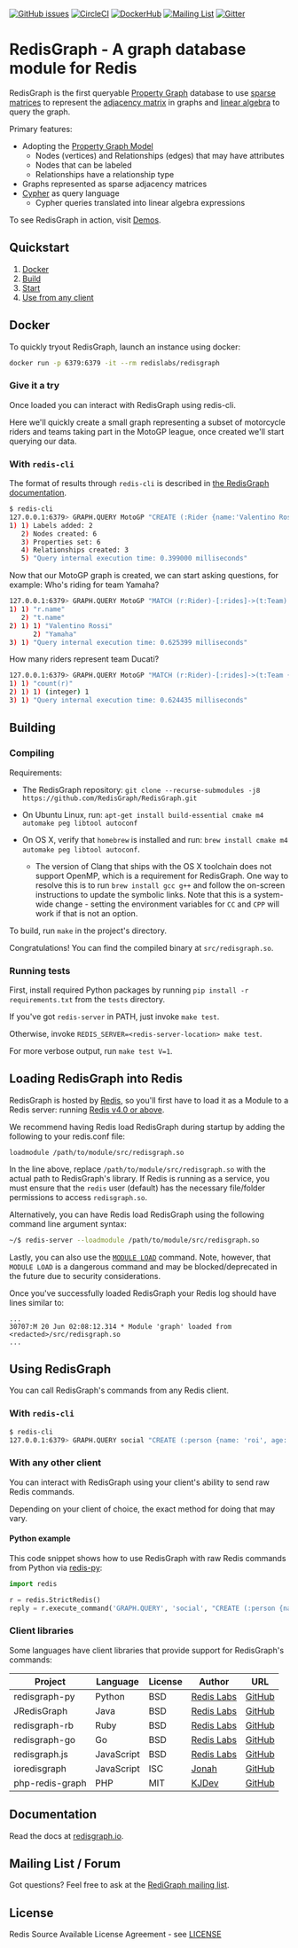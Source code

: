 [![GitHub issues](https://img.shields.io/github/release/RedisGraph/RedisGraph.svg)](https://github.com/RedisGraph/RedisGraph/releases/latest)
[![CircleCI](https://circleci.com/gh/YaccConstructor/RedisGraph/tree/CFPQ.svg?style=svg)](https://circleci.com/gh/YaccConstructor/RedisGraph/tree/CFPQ)
[![DockerHub](https://dockerbuildbadges.quelltext.eu/status.svg?organization=redislabs&repository=redisgraph)](https://hub.docker.com/r/redislabs/redisgraph/builds/)
[![Mailing List](https://img.shields.io/badge/Mailing%20List-RedisGraph-blue)](https://groups.google.com/forum/#!forum/redisgraph)
[![Gitter](https://badges.gitter.im/RedisLabs/RedisGraph.svg)](https://gitter.im/RedisLabs/RedisGraph?utm_source=badge&utm_medium=badge&utm_campaign=pr-badge)

# RedisGraph - A graph database module for Redis

RedisGraph is the first queryable [Property Graph](https://github.com/opencypher/openCypher/blob/master/docs/property-graph-model.adoc) database to use [sparse matrices](https://en.wikipedia.org/wiki/Sparse_matrix) to represent the [adjacency matrix](https://en.wikipedia.org/wiki/Adjacency_matrix) in graphs and [linear algebra](http://faculty.cse.tamu.edu/davis/GraphBLAS.html) to query the graph.

Primary features:
* Adopting the [Property Graph Model](https://github.com/opencypher/openCypher/blob/master/docs/property-graph-model.adoc)
  * Nodes (vertices) and Relationships (edges) that may have attributes
  * Nodes that can be labeled
  * Relationships have a relationship type
* Graphs represented as sparse adjacency matrices
* [Cypher](http://www.opencypher.org/) as query language
  * Cypher queries translated into linear algebra expressions

To see RedisGraph in action, visit [Demos](https://github.com/RedisGraph/RedisGraph/tree/master/demo).

## Quickstart

1. [Docker](#docker)
2. [Build](#building)
3. [Start](#loading-redisgraph-into-redis)
4. [Use from any client](#using-redisgraph)

## Docker

To quickly tryout RedisGraph, launch an instance using docker:

```sh
docker run -p 6379:6379 -it --rm redislabs/redisgraph
```

### Give it a try

Once loaded you can interact with RedisGraph using redis-cli.

Here we'll quickly create a small graph representing a subset of motorcycle riders and teams taking part in the MotoGP league,
once created we'll start querying our data.

### With `redis-cli`

The format of results through `redis-cli` is described in [the RedisGraph documentation](https://oss.redislabs.com/redisgraph/result_structure).

```sh
$ redis-cli
127.0.0.1:6379> GRAPH.QUERY MotoGP "CREATE (:Rider {name:'Valentino Rossi'})-[:rides]->(:Team {name:'Yamaha'}), (:Rider {name:'Dani Pedrosa'})-[:rides]->(:Team {name:'Honda'}), (:Rider {name:'Andrea Dovizioso'})-[:rides]->(:Team {name:'Ducati'})"
1) 1) Labels added: 2
   2) Nodes created: 6
   3) Properties set: 6
   4) Relationships created: 3
   5) "Query internal execution time: 0.399000 milliseconds"
```

Now that our MotoGP graph is created, we can start asking questions, for example:
Who's riding for team Yamaha?

```sh
127.0.0.1:6379> GRAPH.QUERY MotoGP "MATCH (r:Rider)-[:rides]->(t:Team) WHERE t.name = 'Yamaha' RETURN r.name, t.name"
1) 1) "r.name"
   2) "t.name"
2) 1) 1) "Valentino Rossi"
      2) "Yamaha"
3) 1) "Query internal execution time: 0.625399 milliseconds"
```

How many riders represent team Ducati?

```sh
127.0.0.1:6379> GRAPH.QUERY MotoGP "MATCH (r:Rider)-[:rides]->(t:Team {name:'Ducati'}) RETURN count(r)"
1) 1) "count(r)"
2) 1) 1) (integer) 1
3) 1) "Query internal execution time: 0.624435 milliseconds"
```

## Building

### Compiling

Requirements:

* The RedisGraph repository: `git clone --recurse-submodules -j8 https://github.com/RedisGraph/RedisGraph.git`

* On Ubuntu Linux, run: `apt-get install build-essential cmake m4 automake peg libtool autoconf`

* On OS X, verify that `homebrew` is installed and run: `brew install cmake m4 automake peg libtool autoconf`.
    * The version of Clang that ships with the OS X toolchain does not support OpenMP, which is a requirement for RedisGraph. One way to resolve this is to run `brew install gcc g++` and follow the on-screen instructions to update the symbolic links. Note that this is a system-wide change - setting the environment variables for `CC` and `CPP` will work if that is not an option.

To build, run `make` in the project's directory.

Congratulations! You can find the compiled binary at `src/redisgraph.so`.

### Running tests

First, install required Python packages by running ```pip install -r requirements.txt``` from the ```tests``` directory.

If you've got ```redis-server``` in PATH, just invoke ```make test```.

Otherwise, invoke ```REDIS_SERVER=<redis-server-location> make test```.

For more verbose output, run ```make test V=1```.

## Loading RedisGraph into Redis

RedisGraph is hosted by [Redis](https://redis.io), so you'll first have to load it as a Module to a Redis server: running [Redis v4.0 or above](https://redis.io/download).

We recommend having Redis load RedisGraph during startup by adding the following to your redis.conf file:

```
loadmodule /path/to/module/src/redisgraph.so
```

In the line above, replace `/path/to/module/src/redisgraph.so` with the actual path to RedisGraph's library.
If Redis is running as a service, you must ensure that the `redis` user (default) has the necessary file/folder permissions
to access `redisgraph.so`.

Alternatively, you can have Redis load RedisGraph using the following command line argument syntax:

```sh
~/$ redis-server --loadmodule /path/to/module/src/redisgraph.so
```

Lastly, you can also use the [`MODULE LOAD`](http://redis.io/commands/module-load) command. Note, however, that `MODULE LOAD` is a dangerous command and may be blocked/deprecated in the future due to security considerations.

Once you've successfully loaded RedisGraph your Redis log should have lines similar to:

```
...
30707:M 20 Jun 02:08:12.314 * Module 'graph' loaded from <redacted>/src/redisgraph.so
...
```

## Using RedisGraph

You can call RedisGraph's commands from any Redis client.

### With `redis-cli`

```sh
$ redis-cli
127.0.0.1:6379> GRAPH.QUERY social "CREATE (:person {name: 'roi', age: 33, gender: 'male', status: 'married'})"
```

### With any other client

You can interact with RedisGraph using your client's ability to send raw Redis commands.

Depending on your client of choice, the exact method for doing that may vary.

#### Python example

This code snippet shows how to use RedisGraph with raw Redis commands from Python via
[redis-py](https://github.com/andymccurdy/redis-py):

```python
import redis

r = redis.StrictRedis()
reply = r.execute_command('GRAPH.QUERY', 'social', "CREATE (:person {name:'roi', age:33, gender:'male', status:'married')")
```

### Client libraries

Some languages have client libraries that provide support for RedisGraph's commands:

| Project | Language | License | Author | URL |
| ------- | -------- | ------- | ------ | --- |
| redisgraph-py | Python | BSD | [Redis Labs](https://redislabs.com) | [GitHub](https://github.com/RedisGraph/redisgraph-py) |
| JRedisGraph | Java | BSD | [Redis Labs](https://redislabs.com) | [GitHub](https://github.com/RedisGraph/JRedisGraph) |
| redisgraph-rb | Ruby | BSD | [Redis Labs](https://redislabs.com) | [GitHub](https://github.com/RedisGraph/redisgraph-rb) |
| redisgraph-go | Go | BSD | [Redis Labs](https://redislabs.com) | [GitHub](https://github.com/RedisGraph/redisgraph-go) |
| redisgraph.js | JavaScript | BSD | [Redis Labs](https://redislabs.com) | [GitHub](https://github.com/RedisGraph/redisgraph.js) |
| ioredisgraph | JavaScript | ISC | [Jonah](https://github.com/Jonahss) | [GitHub](https://github.com/Jonahss/ioredisgraph) |
| php-redis-graph | PHP | MIT | [KJDev](https://github.com/kjdev) | [GitHub](https://github.com/kjdev/php-redis-graph) |

## Documentation

Read the docs at [redisgraph.io](http://redisgraph.io).

## Mailing List / Forum

Got questions? Feel free to ask at the [RediGraph mailing list](https://groups.google.com/forum/#!forum/redisgraph).

## License

Redis Source Available License Agreement - see [LICENSE](LICENSE)
